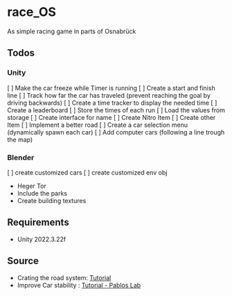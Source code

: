# race_OS

As simple racing game in parts of Osnabrück

## Todos

### Unity
[ ] Make the car freeze while Timer is running
[ ] Create a start and finish line
  [ ] Track how far the car has traveled 
    (prevent reaching the goal by driving backwards)
  [ ] Create a time tracker to display the needed time
[ ] Create a leaderboard
  [ ] Store the times of each run
  [ ] Load the values from storage
  [ ] Create interface for name 
[ ] Create Nitro Item
[ ] Create other Item
[ ] Implement a better road 
[ ] Create a car selection menu (dynamically spawn each car)
[ ] Add computer cars (following a line trough the map) 

### Blender
[ ] create customized cars
[ ] create customized env obj
  - Heger Tor
  - Include the parks
  - Create building textures

## Requirements
-   Unity 2022.3.22f

## Source

-   Crating the road system: [Tutorial](https://www.youtube.com/watch?v=vUNfK4Nl_ec)
-   Improve Car stability : [Tutorial - Pablos Lab](https://www.youtube.com/watch?v=BwL3Dm8GJtQ)
